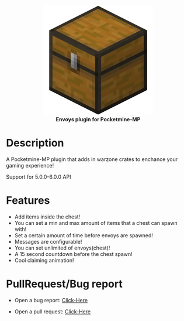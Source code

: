 <p align="center">
    <a href="https://github.com/Terpz710/WarzoneEnvoys"><img src="https://github.com/Terpz710/WarzoneEnvoys/blob/main/icon.png"></img></a><br>
    <b>Envoys plugin for Pocketmine-MP</b>

# Description
A Pocketmine-MP plugin that adds in warzone crates to enchance your gaming experience!

Support for 5.0.0-6.0.0 API

# Features
* Add items inside the chest!
* You can set a min and max amount of items that a chest can spawn with!
* Set a certain amount of time before envoys are spawned!
* Messages are configurable!
* You can set unlimited of envoys(chest)!
* A 15 second countdown before the chest spawn!
* Cool claiming animation!

# PullRequest/Bug report

* Open a bug report: [Click-Here](https://github.com/Terpz710/WarzoneEnvoys/issues/new)

* Open a pull request: [Click-Here](https://github.com/Terpz710/WarzoneEnvoys/pulls)
